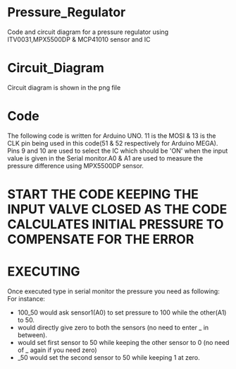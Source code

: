 # Pressure_Regulator
Code and circuit diagram for a pressure regulator using ITV0031,MPX5500DP &amp; MCP41010 sensor and IC


# Circuit_Diagram
Circuit diagram is shown in the png file

# Code
The following code is written for Arduino UNO. 11 is the MOSI & 13 is the CLK pin being used in this code(51 & 52 respectively for Arduino MEGA). Pins 9 and 10 are used to select the IC which should be 'ON' when the input value is given in the Serial monitor.A0 & A1 are used to measure the pressure difference using MPX5500DP sensor.

# START THE CODE KEEPING THE INPUT VALVE CLOSED AS THE CODE CALCULATES INITIAL PRESSURE TO COMPENSATE FOR THE ERROR

# EXECUTING
Once executed type in serial monitor the pressure you need as following:
For instance:
- 100_50 would ask sensor1(A0) to set pressure to 100 while the other(A1) to 50.
- would directly give zero to both the sensors (no need to enter _ in between).
- would set first sensor to 50 while keeping the other sensor to 0 (no need of _ again if you need zero)
- _50 would set the second sensor to 50 while keeping 1 at zero.
